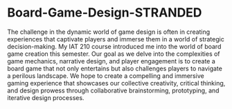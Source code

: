 # Board-Game-Design-STRANDED

The challenge in the dynamic world of game design is often in creating experiences that captivate players and immerse them in a world of strategic decision-making. My IAT 210 course introduced me into the world of board game creation this semester. Our goal as we delve into the complexities of game mechanics, narrative design, and player engagement is to create a board game that not only entertains but also challenges players to navigate a perilous landscape. We hope to create a compelling and immersive gaming experience that showcases our collective creativity, critical thinking, and design prowess through collaborative brainstorming, prototyping, and iterative design processes.
